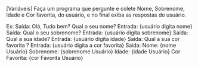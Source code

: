 [Variáveis]
Faça um programa que pergunte e colete Nome, Sobrenome, Idade e Cor favorita, do usuário, e no final exiba as respostas do usuário.

Ex: 
Saída: Olá, Tudo bem? Qual o seu nome?
Entrada: {usuário digita nome}
Saída: Qual o seu sobrenome?
Entrada: {usuário digita sobrenome}
Saída: Qual a sua idade?
Entrada: {usuário digita idade}
Saída: Qual a sua cor favorita ?
Entrada: {usuário digita a cor favorita}
Saída: Nome: {nome Usuário}
Sobrenome: {sobrenome Usuário}
Idade: {idade Usuário}
Cor Favorita: {cor Favorita Usuário}

